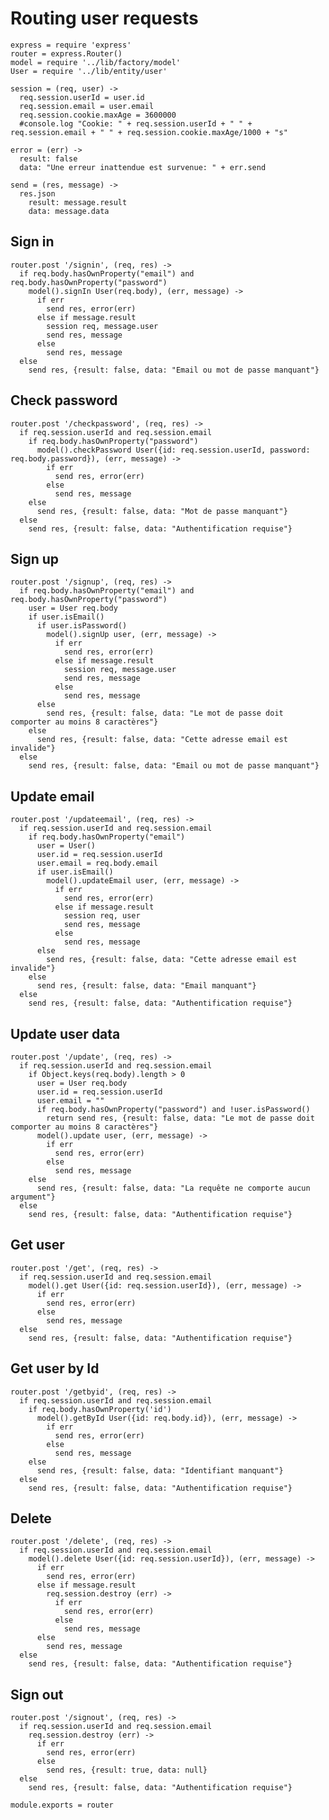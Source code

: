 # Routing user requests

    express = require 'express'
    router = express.Router()
    model = require '../lib/factory/model'
    User = require '../lib/entity/user'

    session = (req, user) ->
      req.session.userId = user.id
      req.session.email = user.email
      req.session.cookie.maxAge = 3600000
      #console.log "Cookie: " + req.session.userId + " " + req.session.email + " " + req.session.cookie.maxAge/1000 + "s"

    error = (err) ->
      result: false
      data: "Une erreur inattendue est survenue: " + err.send

    send = (res, message) ->
      res.json
        result: message.result
        data: message.data

## Sign in

    router.post '/signin', (req, res) ->
      if req.body.hasOwnProperty("email") and req.body.hasOwnProperty("password")
        model().signIn User(req.body), (err, message) ->
          if err
            send res, error(err)
          else if message.result
            session req, message.user
            send res, message
          else
            send res, message
      else
        send res, {result: false, data: "Email ou mot de passe manquant"}

## Check password

    router.post '/checkpassword', (req, res) ->
      if req.session.userId and req.session.email
        if req.body.hasOwnProperty("password")
          model().checkPassword User({id: req.session.userId, password: req.body.password}), (err, message) ->
            if err
              send res, error(err)
            else
              send res, message
        else
          send res, {result: false, data: "Mot de passe manquant"}
      else
        send res, {result: false, data: "Authentification requise"}

## Sign up

    router.post '/signup', (req, res) ->
      if req.body.hasOwnProperty("email") and req.body.hasOwnProperty("password")
        user = User req.body
        if user.isEmail()
          if user.isPassword()
            model().signUp user, (err, message) ->
              if err
                send res, error(err)
              else if message.result
                session req, message.user
                send res, message
              else
                send res, message
          else
            send res, {result: false, data: "Le mot de passe doit comporter au moins 8 caractères"}
        else
          send res, {result: false, data: "Cette adresse email est invalide"}
      else
        send res, {result: false, data: "Email ou mot de passe manquant"}

## Update email

    router.post '/updateemail', (req, res) ->
      if req.session.userId and req.session.email
        if req.body.hasOwnProperty("email")
          user = User()
          user.id = req.session.userId
          user.email = req.body.email
          if user.isEmail()
            model().updateEmail user, (err, message) ->
              if err
                send res, error(err)
              else if message.result
                session req, user
                send res, message
              else
                send res, message
          else
            send res, {result: false, data: "Cette adresse email est invalide"}
        else
          send res, {result: false, data: "Email manquant"}
      else
        send res, {result: false, data: "Authentification requise"}

## Update user data

    router.post '/update', (req, res) ->
      if req.session.userId and req.session.email
        if Object.keys(req.body).length > 0
          user = User req.body
          user.id = req.session.userId
          user.email = ""
          if req.body.hasOwnProperty("password") and !user.isPassword()
            return send res, {result: false, data: "Le mot de passe doit comporter au moins 8 caractères"}
          model().update user, (err, message) ->
            if err
              send res, error(err)
            else
              send res, message
        else
          send res, {result: false, data: "La requête ne comporte aucun argument"}
      else
        send res, {result: false, data: "Authentification requise"}

## Get user

    router.post '/get', (req, res) ->
      if req.session.userId and req.session.email
        model().get User({id: req.session.userId}), (err, message) ->
          if err
            send res, error(err)
          else
            send res, message
      else
        send res, {result: false, data: "Authentification requise"}

## Get user by Id

    router.post '/getbyid', (req, res) ->
      if req.session.userId and req.session.email
        if req.body.hasOwnProperty('id')
          model().getById User({id: req.body.id}), (err, message) ->
            if err
              send res, error(err)
            else
              send res, message
        else
          send res, {result: false, data: "Identifiant manquant"}
      else
        send res, {result: false, data: "Authentification requise"}

## Delete

    router.post '/delete', (req, res) ->
      if req.session.userId and req.session.email
        model().delete User({id: req.session.userId}), (err, message) ->
          if err
            send res, error(err)
          else if message.result
            req.session.destroy (err) ->
              if err
                send res, error(err)
              else
                send res, message
          else
            send res, message
      else
        send res, {result: false, data: "Authentification requise"}

## Sign out

    router.post '/signout', (req, res) ->
      if req.session.userId and req.session.email
        req.session.destroy (err) ->
          if err
            send res, error(err)
          else
            send res, {result: true, data: null}
      else
        send res, {result: false, data: "Authentification requise"}

    module.exports = router
